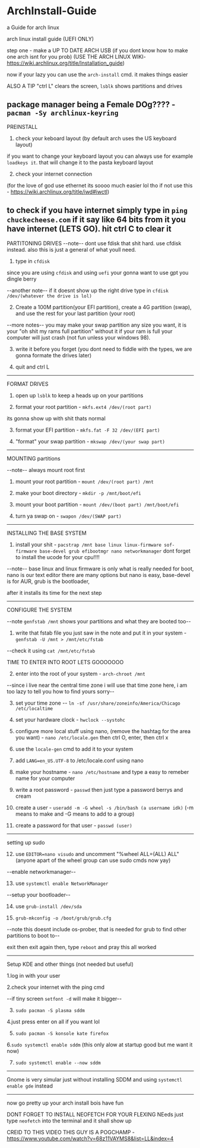 # ArchInstall-Guide
a Guide for arch linux

arch linux install guide (UEFI ONLY)

step one - make a UP TO DATE ARCH USB (if you dont know how to make one arch isnt for you prob)
(USE THE ARCH LINUX WIKI- https://wiki.archlinux.org/title/Installation_guide)

now if your lazy you can use the `arch-install` cmd. it makes things easier

ALSO A TIP "ctrl L" clears the screen, `lsblk` shows partitions and drives

package manager being a Female DOg???? - `pacman -Sy archlinux-keyring`
----------------------------------------------------------

PREINSTALL
1. check your keboard layout (by default arch uses the US keyboard layout)

if you want to change your keyboard layout you can always use for example `loadkeys it`. that will change it to the pasta keyboard layout

2. check your internet connection

(for the love of god use ethernet its soooo much easier lol tho if not use this - https://wiki.archlinux.org/title/iwd#iwctl)

to check if you have internet simply type in `ping chuckecheese.com` if it say like 64 bits from it you have internet (LETS GO). hit ctrl C to clear it
-----------------------------------------------------------

PARTITONING DRIVES
--note-- dont use fdisk that shit hard. use cfdisk instead. also this is just a general of what youll need.

1. type in `cfdisk`

since you are using `cfdisk` and using `uefi` your gonna want to use gpt you dingle berry

--another note-- if it doesnt show up the right drive type in `cfdisk /dev/(whatever the drive is lol)`

2. Create a 100M partition(your EFI partition), create a 4G partition (swap), and use the rest for your last partition (your root)

--more notes-- you may make your swap partition any size you want, it is your "oh shit my rams full partition" without it if your ram is full your computer will just crash (not fun unless your windows 98).

3. write it before you forget (you dont need to fiddle with the types, we are gonna formate the drives later)

4. quit and ctrl L

-------------------------------------------------------------

FORMAT DRIVES
1. open up `lsblk` to keep a heads up on your partitions

2. format your root partition - `mkfs.ext4 /dev/(root part)`

its gonna show up with shit thats normal

3. format your EFI partition - `mkfs.fat -F 32 /dev/(EFI part)`

4. "format" your swap partition - `mkswap /dev/(your swap part)`

------------------------------------------------------------------
MOUNTING partitions

--note-- always mount root first

1. mount your root partition - `mount /dev/(root part) /mnt`

2. make your boot directory - `mkdir -p /mnt/boot/efi`

3. mount your boot partition - `mount /dev/(boot part) /mnt/boot/efi`

4. turn ya swap on - `swapon /dev/(SWAP part)`

------------------------------------------------------------------
INSTALLING THE BASE SYSTEM

1. install your shit - `pacstrap /mnt base linux linux-firmware sof-firmware base-devel grub efibootmgr nano networkmanager` dont forget to install the ucode for your cpu!!!!

--note-- base linux and linux firmware is only what is really needed for boot, nano is our text editor there are many options but nano is easy, base-devel is for AUR, grub is the bootloader,

after it installs its time for the next step

-------------------------------------------------------------
CONFIGURE THE SYSTEM

--note `genfstab /mnt` shows your partitions and what they are booted too--

1. write that fstab file you just saw in the note and put it in your system - `genfstab -U /mnt > /mnt/etc/fstab`

--check it using `cat /mnt/etc/fstab`

TIME TO ENTER INTO ROOT LETS GOOOOOOO

2. enter into the root of your system - `arch-chroot /mnt`

--since i live near the central time zone i will use that time zone here, i am too lazy to tell you how to find yours sorry--

3. set your time zone -- `ln -sf /usr/share/zoneinfo/America/Chicago /etc/localtime`

4. set your hardware clock - `hwclock --systohc`

5. configure more local stuff using nano, (remove the hashtag for the area you want) - `nano /etc/locale.gen` then ctrl O, enter, then ctrl x

6. use the `locale-gen` cmd to add it to your system

7. add `LANG=en_US.UTF-8` to /etc/locale.conf using nano

8. make your hostname - `nano /etc/hostname` and type a easy to remeber name for your computer

9. write a root password - `passwd` then just type a password berrys and cream

10. create a user - `useradd -m -G wheel -s /bin/bash (a username idk)` (-m means to make and -G means to add to a group)

11. create a password for that user - `passwd (user)`

--------------------------------------------------------
setting up sudo

12. use `EDITOR=nano visudo` and uncomment "%wheel ALL=(ALL) ALL"
(anyone apart of the wheel group can use sudo cmds now yay)

--enable networkmanager--

13. use `systemctl enable NetworkManager`

--setup your bootloader--

14. use `grub-install /dev/sda`

15. `grub-mkconfig -o /boot/grub/grub.cfg`

--note this doesnt include os-prober, that is needed for grub to find other partitions to boot to--

exit then exit again then, type `reboot` and pray this all worked

------------------------------------------
Setup KDE and other things (not needed but useful)

1.log in with your user

2.check your internet with the ping cmd

--if tiny screen `setfont -d` will make it bigger--

3. `sudo pacman -S plasma sddm`

4.just press enter on all if you want lol

5. `sudo pacman -S konsole kate firefox`

6.`sudo systemctl enable sddm` (this only alow at startup good but me want it now)

7. `sudo systemctl enable --now sddm`
------------------------------------------
Gnome is very simular just without installing SDDM and using `systemctl enable gde` instead
__________________________________________
now go pretty up your arch install bois have fun

DONT FORGET TO INSTALL NEOFETCH FOR YOUR FLEXING NEeds
just type `neofetch` into the terminal and it shall show up

CREID TO THIS VIDEO THIS GUY IS A POGCHAMP - https://www.youtube.com/watch?v=68z11VAYMS8&list=LL&index=4
